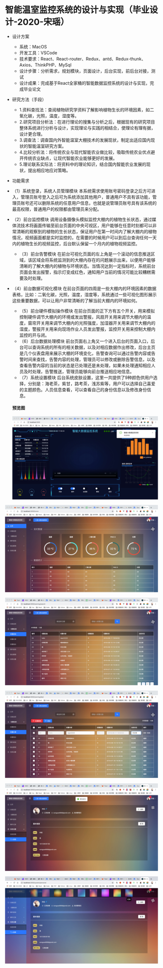 # 智能温室监控系统的设计与实现（毕业设计-2020-宋瑶）
- 设计方案
  
     - 系统：MacOS
     - 开发工具：VSCode
     - 技术要求：React、React-router、Redux、antd、Redux-thunk、Axios、ThinkPHP、MySql
     - 设计步骤：分析需求，规划模块，页面设计，后台实现，前后台对接，测试
     - 设计成果：完成基于React全家桶的智能数据监控系统的设计与实现，完成毕业论文
     
- 研究方法（手段）
  
     - 1.资料查找法：查阅植物研究学资料了解影响植物生长的环境因素，如二氧化碳，光照，温度，湿度等。
     - 2.研究项目分析法：在进行理论的搜集与分析之后，根据现有的研究项目整体系统进行分析与设计，实现理论与实践的相结合，使理论有理有据，设计更合理。
     - 3.调查法：调查国内外智能温室大棚技术的发展现状，制定出适应国内现状的智能温室研究方案。
     - 4.比较分析法：将传统农业与现代智能农业做比较，吸取传统农业优点避开传统农业缺点，让现代智能农业能够更好的发展。
     - 5.理论联系实际法：将资料中的理论知识，结合国内智能农业发展的现状，提出相应地应对策略。
     
-  功能需求
  
- （1）系统登录，系统人员管理模块
       本系统需求使用账号密码登录之后方可进入，管理员账号登入之后可为系统添加其他用户，普通用户不具有该功能，管理员账号还可以删除系统的任意用户信息，也就是说管理员账号具有该系统的最高权限，普通用户的权限都由管理员来分配。
- （2）前台监控模块
       调用设备摄像头模拟监控大棚内的植物生长状态，通过媒体流技术将画面传输至前台页面的中央可视区，用户能够在任意时刻都可以非常清晰的观察到的植物的生长状态，保证用户在第一时间内了解大棚内的植物情况，视频画面都是实时监控的，在需要的时候用户可以到后台查询任何一天内的植物生长的视频监控，后台默认保留一个月内的植物视频监控。
     - （3）前台告警模块
       在前台可视化页面的左上角是一个滚动的信息推送区域，该区域会将系统监测到的大棚内存在的问题展示出来，以便用户能够清晰的了解大棚内的植物与环境状态。当情况达到一定指标时，系统前台页面会发出报警，指示灯变成红色，通知用户当前的情况可能比较糟糕需要及时处理。
- （4）前台数据可视化模块
       在前台页面的四周是一些大棚内的环境因素的数据表格，比如：二氧化碳，光照，温度，湿度等，系统通过一些可视化图形展示这些重要数据，可以让用户非常清晰的了解当前大棚内的环境如何。
     - （5）前台硬件模拟操作模块
       在前台页面的正下方有五个开关，用来模拟控制硬件调节大棚内的环境或发出警报，风扇开关用来调节大棚内的温度，窗帘开关用来调节大棚内的光照强度，加湿器开关用来调节大棚内的湿度，警报开关用来向现场作业人员发出警报，监控开关用来控制大棚内监控的开与闭。
     - （6）后台数据处理模块
       前台页面右上角又一个进入后台的页面入口，后台可以查询系统的所有的相关数据，以及对相应数据作出修改，后台主页是几个仪表盘用来展示大棚的环境变化，告警查询可以通过告警内容或告警时间来查找，告警内容的处理，管理员可以修改或删除告警信息，以及查看告警内容的当前的状态是已处理还是未处理，如果未处理通知相应人员及时处理，告警推送，管理员能够向前台推送相应地信息。
     - （7）系统设置模块
       后台系统皮肤设置，这里一共提供了9种颜色供用户选择，分别是：海老茶，紫甘，路考茶，浅苏紫等，用户可以选择自己喜爱的主题颜色。人员信息查看，可以查看自己的身份信息以及修改身份信息。
   
     #### 预览图
   
     ![img](./project-img/wps6gbICo.png)

![img](./project-img/wpsVqP8qj.png)

![img](./project-img/wps9Bhp1w.png)

![img](./project-img/wps95oEtS.png)

![img](./project-img/wps6C08iM.png)

![img](./project-img/wpsMsjety.png)

